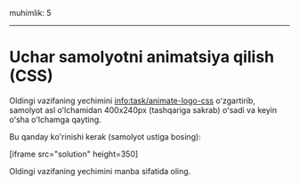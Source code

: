muhimlik: 5

---

# Uchar samolyotni animatsiya qilish (CSS)

Oldingi vazifaning yechimini <info:task/animate-logo-css> oʻzgartirib, samolyot asl oʻlchamidan 400x240px (tashqariga sakrab) oʻsadi va keyin oʻsha oʻlchamga qayting.

Bu qanday ko'rinishi kerak (samolyot ustiga bosing):

[iframe src="solution" height=350]

Oldingi vazifaning yechimini manba sifatida oling.
